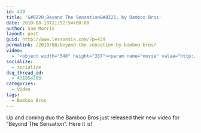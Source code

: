 ```yaml
---
id: 439
title: '&#8220;Beyond The Sensation&#8221; by Bamboo Bros'
date: 2010-08-18T11:52:54+00:00
author: Sam Morris
layout: post
guid: http://www.lessonsix.com/?p=439
permalink: /2010/08/beyond-the-sensation-by-bamboo-bros/
video:
  - '<object width="540" height="337"><param name="movie" value="http://www.youtube.com/v/9phFswj6JfE?fs=1&hl=en_GB"></param><param name="allowFullScreen" value="true"></param><param name="allowscriptaccess" value="always"></param><embed src="http://www.youtube.com/v/9phFswj6JfE?fs=1&hl=en_GB" type="application/x-shockwave-flash" width="540" height="337" allowscriptaccess="always" allowfullscreen="true"></embed></object>'
socialize:
  - socialize
dsq_thread_id:
  - 431854300
categories:
  - Video
tags:
  - Bamboo Bros
---
```

Up and coming duo the Bamboo Bros just released their new video for &#8220;Beyond The Sensation&#8221;. Here it is!